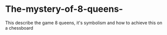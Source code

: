 # The-mystery-of-8-queens-
This describe the game 8 queens, it's symbolism and how to achieve this on a chessboard 

